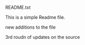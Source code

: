 README.txt

This is a simple Readme file.

new additions to the file

3rd roudn of updates on the source